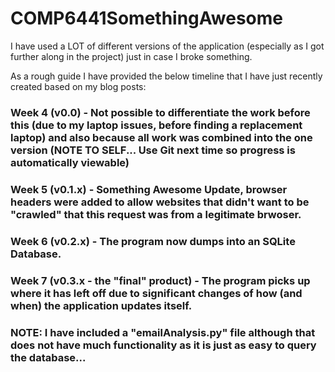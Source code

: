 # COMP6441SomethingAwesome

I have used a LOT of different versions of the application (especially as I got further along in the project) just in case I broke something.

As a rough guide I have provided the below timeline that I have just recently created based on my blog posts:
### Week 4 (v0.0) - Not possible to differentiate the work before this (due to my laptop issues, before finding a replacement laptop) and also because all work was combined into the one version (NOTE TO SELF... Use Git next time so progress is automatically viewable)
### Week 5 (v0.1.x) - Something Awesome Update, browser headers were added to allow websites that didn't want to be "crawled" that this request was from a legitimate brwoser.
### Week 6 (v0.2.x) - The program now dumps into an SQLite Database.
### Week 7 (v0.3.x - the "final" product) - The program picks up where it has left off due to significant changes of how (and when) the application updates itself.

### NOTE: I have included a "emailAnalysis.py" file although that does not have much functionality as it is just as easy to query the database...
